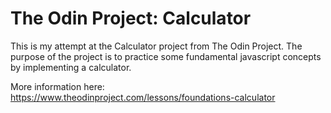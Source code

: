 # The Odin Project: Calculator
This is my attempt at the Calculator project from The Odin Project. The purpose of the project is to practice some fundamental javascript concepts by implementing a calculator.

More information here: https://www.theodinproject.com/lessons/foundations-calculator
